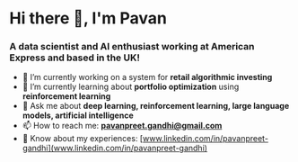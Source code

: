 # Hi there 👋, I'm Pavan</h1>
### A **data scientist** and **AI enthusiast** working at American Express and based in the UK!
- 🔭 I’m currently working on a system for **retail algorithmic investing**
- 🌱 I’m currently learning about **portfolio optimization** using **reinforcement learning**
- 💬 Ask me about **deep learning, reinforcement learning, large language models, artificial intelligence**
- 📫 How to reach me: **pavanpreet.gandhi@gmail.com**
- 📄 Know about my experiences: [www.linkedin.com/in/pavanpreet-gandhi](www.linkedin.com/in/pavanpreet-gandhi)
